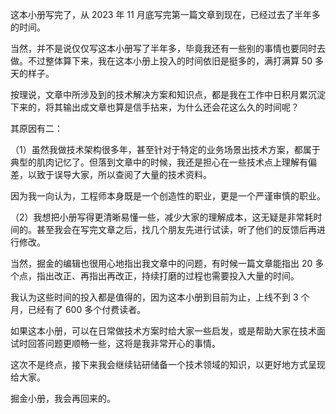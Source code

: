 这本小册写完了，从 2023 年 11 月底写完第一篇文章到现在，已经过去了半年多的时间。

当然，并不是说仅仅写这本小册写了半年多，毕竟我还有一些别的事情也要同时去做。不过整体算下来，我在这本小册上投入的时间依旧是挺多的，满打满算 50 多天的样子。

按理说，文章中所涉及到的技术解决方案和知识点，都是我在工作中日积月累沉淀下来的，将其输出成文章也算是信手拈来，为什么还会花这么久的时间呢？

其原因有二：

（1）虽然我做技术架构很多年，甚至针对于特定的业务场景出技术方案，都属于典型的肌肉记忆了。但落到文章中的时候，我还是担心在一些技术点上理解有偏差，以致于误导大家，所以查阅了大量的技术资料。

因为我一向认为，工程师本身既是一个创造性的职业，更是一个严谨审慎的职业。

（2）我想把小册写得更清晰易懂一些，减少大家的理解成本，这无疑是非常耗时间的。甚至我会在写完文章之后，找几个朋友先进行试读，听了他们的反馈后再进行修改。

当然，掘金的编辑也很用心地指出我文章中的问题，有时候一篇文章能指出 20 多个点，指出改正、再指出再改正，持续打磨的过程也需要投入大量的时间。

我认为这些时间的投入都是值得的，因为这本小册到目前为止，上线不到 3 个月，已经有了 600 多个付费读者。

如果这本小册，可以在日常做技术方案时给大家一些启发，或是帮助大家在技术面试时回答问题更顺畅一些，这将是我非常开心的事情。

这次不是终点，接下来我会继续钻研储备一个技术领域的知识，以更好地方式呈现给大家。

掘金小册，我会再回来的。